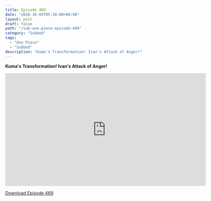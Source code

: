 ```yaml
---
title: Episode 469
date: "2010-10-03T05:30:00+00:00"
layout: post
draft: false
path: "/sub-one-piece-episode-469"
category: "Subbed"
tags:
  - "One Piece"
  - "Subbed"
description: "Kuma's Transformation! Ivan's Attack of Anger!"
---
```


**Kuma's Transformation! Ivan's Attack of Anger!**

<iframe width="640" height="360" src="https://www.rapidvideo.com/e/G6FRPEVV3E" frameborder="0" marginwidth=0 marginheight=0 scrolling=no allowfullscreen></iframe>

<a href="http://ouo.io/qs/eCodkFEQ?s=https://rapidvid.to/d/https://www.rapidvideo.com/e/G6FRPEVV3E">Download Episode 469</a>
